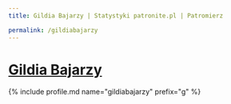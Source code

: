 ```yaml
---
title: Gildia Bajarzy | Statystyki patronite.pl | Patromierz

permalink: /gildiabajarzy
---
```


# [Gildia Bajarzy](https://patronite.pl/gildiabajarzy)

{% include profile.md name="gildiabajarzy" prefix="g" %}
